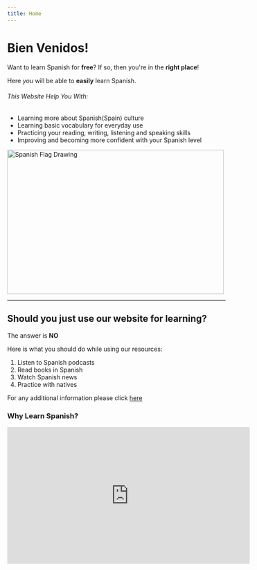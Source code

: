 ```yaml
---
title: Home
---
```


<html lang="en">
<head>
     <meta charset="utf-8">
    <meta name="author" content="Catarina Pita">
    <meta name="description" content="This is a page where one can learn Spanish">
</head>

<h1>Bien Venidos!</h1>
<div class="row">
<div class="col-sm-4">
<p>Want to learn Spanish for <strong>free</strong>? If so, then you're in the <strong>right place</strong>!</p>

  <p>Here <em>you</em> will be able to <strong>easily</strong> learn Spanish.</p>
  
 <h6>This Website Help You With:</h6>
 
 <ul>
  <li>Learning more about Spanish(Spain) culture</li>
  <li>Learning basic vocabulary for everyday use</li>
  <li>Practicing your reading, writing, listening and speaking skills</li>
  <li>Improving and becoming more confident with your Spanish level </li>
  </ul> 
  
 </div>    
     
<div class="row">
<div class="col-sm-4">
<p><img src="https://upload.wikimedia.org/wikipedia/commons/a/ae/Spain_stub.svg" alt="Spanish Flag Drawing" width="500" height="333"></p>
</div>    
     
 <hr>
  <h2>Should you just use our website for learning?</h2>
  <p>The answer is <strong>NO</strong></p>
  
  <p>Here is what you should do while using our resources:</p>
   
  <ol>
  <li>Listen to Spanish podcasts</li>
  <li>Read books in Spanish</li>
  <li>Watch Spanish news</li>
  <li>Practice with natives</li>
</ol> 
  
  <p>For any additional information please click <a href="https://www.wikihow.com/Care-for-Your-Chihuahua-Puppy#">here</a></p>
  
  <h3>Why Learn Spanish?</h3>
  
  <iframe width="560" height="315" src="https://www.youtube.com/embed/Q3xvmc1gVVE" title="YouTube video player" frameborder="0" allow="accelerometer; autoplay; clipboard-write; encrypted-media; gyroscope; picture-in-picture" allowfullscreen></iframe>
  
 
  
 





